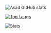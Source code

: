 ![Asad GitHub stats](https://github-readme-stats.vercel.app/api?username=asad70&show_icons=true&theme=radical)

[![Top Langs](https://github-readme-stats.vercel.app/api/top-langs/?username=asad70&layout=compact)](https://github.com/asad70/github-readme-stats)

[![Stats](https://visitcount.itsvg.in/api?id=asad70&label=Stat&pretty=false)](https://visitcount.itsvg.in)


